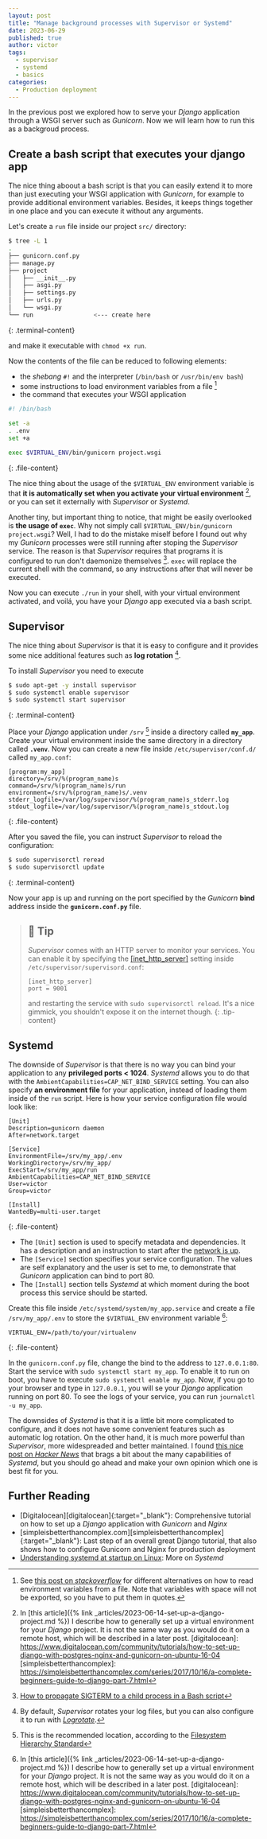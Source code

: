```yaml
---
layout: post
title: "Manage background processes with Supervisor or Systemd"
date: 2023-06-29
published: true
author: victor
tags:
  - supervisor
  - systemd
  - basics
categories:
  - Production deployment
---
```


In the previous post we explored how to serve your *Django* application through a WSGI server such as *Gunicorn*.
Now we will learn how to run this as a backgroud process.

## Create a bash script that executes your django app

The nice thing aboout a bash script is that you can easily extend it to more than just executing your WSGI application with *Gunicorn*, for example to provide additional environment variables. Besides, it keeps things together in one place and you can execute it without any arguments.

Let's create a `run` file inside our project `src/` directory:

```bash
$ tree -L 1
.
├── gunicorn.conf.py
├── manage.py
├── project
│   ├── __init__.py
│   ├── asgi.py
│   ├── settings.py
│   ├── urls.py
│   └── wsgi.py
└── run                 <--- create here
```
{: .terminal-content}

and make it executable with `chmod +x run`.

Now the contents of the file can be reduced to following elements:
* the *shebang* `#!` and the interpreter (`/bin/bash` or `/usr/bin/env bash`)
* some instructions to load environment variables from a file [^envfile]
* the command that executes your WSGI application

```bash
#! /bin/bash

set -a
. .env
set +a

exec $VIRTUAL_ENV/bin/gunicorn project.wsgi
```
{: .file-content}

The nice thing about the usage of the `$VIRTUAL_ENV` environment variable is that **it is automatically set when you activate your virtual environment** [^virtualenv], or you can set it externally with *Supervisor* or *Systemd*.

Another tiny, but important thing to notice, that might be easily overlooked is **the usage of `exec`**. Why not simply call `$VIRTUAL_ENV/bin/gunicorn project.wsgi`? Well, I had to do the mistake miself before I found out why my *Gunicorn* processes were still running after stoping the *Supervisor* service. The reason is that *Supervisor* requires that programs it is configured to run don't daemonize themselves [^exec]. `exec` will replace the current shell with the command, so any instructions after that will never be executed.

Now you can execute `./run` in your shell, with your virtual environment activated, and voilá, you have your *Django* app executed via a bash script.

## Supervisor

The nice thing about *Supervisor* is that it is easy to configure and it provides some nice additional features such as **log rotation** [^logrotate].

To install *Supervisor* you need to execute

```bash
$ sudo apt-get -y install supervisor
$ sudo systemctl enable supervisor
$ sudo systemctl start supervisor
```
{: .terminal-content}

Place your *Django* application under `/srv` [^srv] inside a directory called **`my_app`**.
Create your virtual environment inside the same directory in a directory called **`.venv`**.
Now you can create a new file inside `/etc/supervisor/conf.d/` called `my_app.conf`:

```init
[program:my_app]
directory=/srv/%(program_name)s
command=/srv/%(program_name)s/run
environment=/srv/%(program_name)s/.venv
stderr_logfile=/var/log/supervisor/%(program_name)s_stderr.log
stdout_logfile=/var/log/supervisor/%(program_name)s_stdout.log
```
{: .file-content}

After you saved the file, you can instruct *Supervisor* to reload the configuration:

```bash
$ sudo supervisorctl reread
$ sudo supervisorctl update
```
{: .terminal-content}

Now your app is up and running on the port specified by the *Gunicorn* **bind** address inside the **`gunicorn.conf.py`** file.

> ## 🤫 Tip
> *Supervisor* comes with an HTTP server to monitor your services. You can enable it by specifying the [[inet_http_server]](http://supervisord.org/configuration.html#inet-http-server-section-values) setting inside `/etc/supervisor/supervisord.conf`:
> ```
> [inet_http_server]
> port = 9001
> ```
> and restarting the service with `sudo supervisorctl reload`. It's a nice gimmick, you shouldn't expose it on the internet though.
{: .tip-content}

## Systemd

The downside of *Supervisor* is that there is no way you can bind your application to any **privileged ports < 1024**.
*Systemd* allows you to do that with the `AmbientCapabilities=CAP_NET_BIND_SERVICE` setting.
You can also specify **an environment file** for your application, instead of loading them inside of the `run` script.
Here is how your service configuration file would look like:

```
[Unit]
Description=gunicorn daemon
After=network.target

[Service]
EnvironmentFile=/srv/my_app/.env
WorkingDirectory=/srv/my_app/
ExecStart=/srv/my_app/run
AmbientCapabilities=CAP_NET_BIND_SERVICE
User=victor
Group=victor

[Install]
WantedBy=multi-user.target
```
{: .file-content}

* The `[Unit]` section is used to specify metadata and dependencies. It has a description and an instruction to start after the [network is up](https://www.freedesktop.org/wiki/Software/systemd/NetworkTarget/).
* The `[Service]` section specifies your service configuration. The values are self explanatory and the user is set to me, to demonstrate that *Gunicorn* application can bind to port 80.
* The `[Install]` section tells *Systemd* at which moment during the boot process this service should be started.

Create this file inside `/etc/systemd/system/my_app.service` and create a file `/srv/my_app/.env` to store the `$VIRTUAL_ENV` environment variable [^virtualenv]:

```
VIRTUAL_ENV=/path/to/your/virtualenv
```
{: .file-content}

In the `gunicorn.conf.py` file, change the bind to the address to `127.0.0.1:80`. Start the service with `sudo systemctl start my_app`. To enable it to run on boot, you have to execute `sudo systemctl enable my_app`. Now, if you go to your browser and type in `127.0.0.1`, you will se your *Django* application running on port 80. To see the logs of your service, you can run `journalctl -u my_app`.

The downsides of *Systemd* is that it is a little bit more complicated to configure, and it does not have some convenient features such as automatic log rotation.
On the other hand, it is much more powerful than *Supervisor*, more widespreaded and better maintained. I found [this nice post on *Hacker News*](https://news.ycombinator.com/item?id=18324295) that brags a bit about the many capabilities of *Systemd*, but you should go ahead and make your own opinion which one is best fit for you.


## Further Reading
* [Digitalocean][digitalocean]{:target="_blank"}: Comprehensive tutorial on how to set up a *Django* application with *Gunicorn* and *Nginx*
* [simpleisbetterthancomplex.com][simpleisbetterthancomplex]{:target="_blank"}: Last step of an overall great Django tutorial, that also shows how to configure Gunicorn and Nginx for production deployment
* [Understanding systemd at startup on Linux](https://opensource.com/article/20/5/systemd-startup): More on *Systemd*


[^envfile]: See [this post on *stackoverflow*](https://stackoverflow.com/questions/19331497/set-environment-variables-from-file-of-key-value-pairs) for different alternatives on how to read environment variables from a file. Note that variables with space will not be exported, so you have to put them in quotes.
[^exec]: [How to propagate SIGTERM to a child process in a Bash script](http://veithen.io/2014/11/16/sigterm-propagation.html)
[^logrotate]: By default, *Supervisor* rotates your log files, but you can also configure it to run with [*Logrotate*](https://medium.com/@doodyp/easy-logging-with-logrotate-and-supervisord-16b72b79ded0).
[^srv]: This is the recommended location, according to the [Filesystem Hierarchy Standard](https://refspecs.linuxfoundation.org/FHS_3.0/fhs/index.html)
[^virtualenv]: In [this article]({% link _articles/2023-06-14-set-up-a-django-project.md %})  I describe how to generally set up a virtual environment for your *Django* project. It is not the same way as you would do it on a remote host, which will be described in a later post.
[digitalocean]: https://www.digitalocean.com/community/tutorials/how-to-set-up-django-with-postgres-nginx-and-gunicorn-on-ubuntu-16-04
[simpleisbetterthancomplex]: https://simpleisbetterthancomplex.com/series/2017/10/16/a-complete-beginners-guide-to-django-part-7.html
